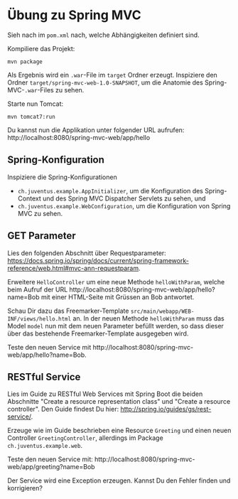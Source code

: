 # Übung zu Spring MVC

Sieh nach im `pom.xml` nach, welche Abhängigkeiten definiert sind.

Kompiliere das Projekt:

    mvn package
    
Als Ergebnis wird ein `.war`-File im `target` Ordner erzeugt. 
Inspiziere den Ordner `target/spring-mvc-web-1.0-SNAPSHOT`, um die Anatomie des Spring-MVC-`.war`-Files zu sehen.

Starte nun Tomcat:

    mvn tomcat7:run
    
Du kannst nun die Applikation unter folgender URL aufrufen: http://localhost:8080/spring-mvc-web/app/hello

## Spring-Konfiguration

Inspiziere die Spring-Konfigurationen

- `ch.juventus.example.AppInitializer`, um die Konfiguration des Spring-Context und des Spring MVC Dispatcher Servlets zu sehen, und
- `ch.juventus.example.WebConfiguration`, um die Konfiguration von Spring MVC zu sehen.

## GET Parameter 

Lies den folgenden Abschnitt über Requestparameter: https://docs.spring.io/spring/docs/current/spring-framework-reference/web.html#mvc-ann-requestparam.

Erweitere `HelloController` um eine neue Methode `helloWithParam`, welche beim Aufruf der URL
http://localhost:8080/spring-mvc-web/app/hello?name=Bob mit einer HTML-Seite mit Grüssen an Bob antwortet.

Schau Dir dazu das Freemarker-Template `src/main/webapp/WEB-INF/views/hello.html` an. 
In der neuen Methode `helloWithParam` muss das Model `model` nun mit dem neuen Parameter befüllt werden, 
so dass dieser über das bestehende Freemarker-Template ausgegeben wird.

Teste den neuen Service mit http://localhost:8080/spring-mvc-web/app/hello?name=Bob.

## RESTful Service

Lies im Guide zu RESTful Web Services mit Spring Boot die beiden Abschnitte "Create a resource representation class" und "Create a resource controller".
Den Guide findest Du hier: http://spring.io/guides/gs/rest-service/.

Erzeuge wie im Guide beschrieben eine Resource `Greeting` und einen neuen Controller `GreetingController`, 
allerdings im Package `ch.juventus.example.web`.

Teste den neuen Service mit: http://localhost:8080/spring-mvc-web/app/greeting?name=Bob

Der Service wird eine Exception erzeugen. Kannst Du den Fehler finden und korrigieren?